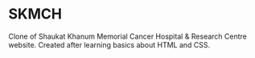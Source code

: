 # SKMCH
Clone of Shaukat Khanum Memorial Cancer Hospital &amp; Research Centre website.
Created after learning basics about HTML and CSS.
